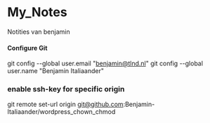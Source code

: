 # My_Notes
Notities van benjamin

#### Configure Git
git config --global user.email "benjamin@tlnd.nl"
git config --global user.name "Benjamin Italiaander"

### enable ssh-key for specific origin
git remote set-url origin git@github.com:Benjamin-Italiaander/wordpress_chown_chmod

